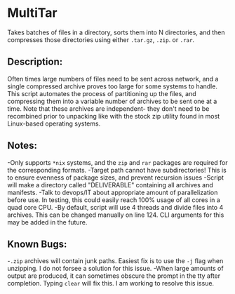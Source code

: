 # MultiTar
 Takes batches of files in a directory, sorts them into N directories, and then compresses those directories using either `.tar.gz`, `.zip`. or `.rar`.
## Description:
 Often times large numbers of files need to be sent across network, and a single compressed archive proves too large for some systems to handle. This script automates the process of partitioning up the files, and compressing them into a variable number of archives to be sent one at a time. Note that these archives are independent- they don't need to be recombined prior to unpacking like with the stock zip utility found in most Linux-based operating systems.
## Notes:
 -Only supports `*nix` systems, and the `zip` and `rar` packages are required for the corresponding formats.
 -Target path cannot have subdirectories! This is to ensure evenness of package sizes, and prevent recursion issues
 -Script will make a directory called "DELIVERABLE" containing all archives and manifests.
 -Talk to devops/IT about appropriate amount of parallelization before use. In testing, this could easily reach 100% usage of all cores in a quad core CPU.
 -By default, script will use 4 threads and divide files into 4 archives. This can be changed manually on line 124. CLI arguments for this may be added in the future.
## Known Bugs:
 -`.zip` archives will contain junk paths. Easiest fix is to use the `-j` flag when unzipping. I do not forsee a solution for this issue.
 -When large amounts of output are produced, it can sometimes obscure the prompt in the tty after completion. Typing `clear` will fix this. I am working to resolve this issue.
